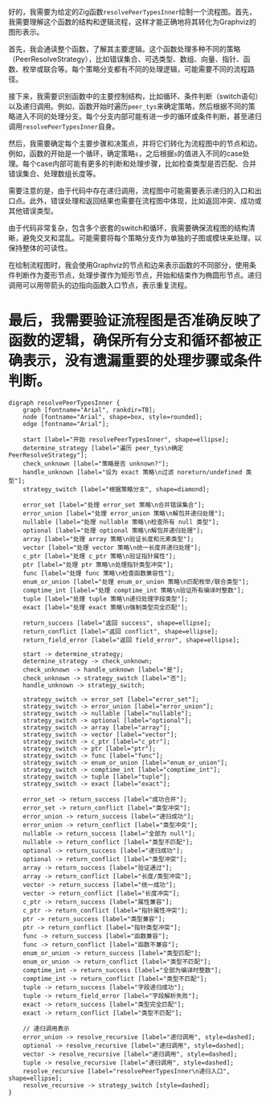 好的，我需要为给定的Zig函数`resolvePeerTypesInner`绘制一个流程图。首先，我需要理解这个函数的结构和逻辑流程，这样才能正确地将其转化为Graphviz的图形表示。

首先，我会通读整个函数，了解其主要逻辑。这个函数处理多种不同的策略（PeerResolveStrategy），比如错误集合、可选类型、数组、向量、指针、函数、枚举或联合等。每个策略分支都有不同的处理逻辑，可能需要不同的流程路径。

接下来，我需要识别函数中的主要控制结构，比如循环、条件判断（switch语句）以及递归调用。例如，函数开始时遍历`peer_tys`来确定策略，然后根据不同的策略进入不同的处理分支。每个分支内部可能有进一步的循环或条件判断，甚至递归调用`resolvePeerTypesInner`自身。

然后，我需要确定每个主要步骤和决策点，并将它们转化为流程图中的节点和边。例如，函数的开始是一个循环，确定策略`s`，之后根据`s`的值进入不同的case处理。每个case内部可能有更多的判断和处理步骤，比如检查类型是否匹配、合并错误集合、处理数组长度等。

需要注意的是，由于代码中存在递归调用，流程图中可能需要表示递归的入口和出口点。此外，错误处理和返回结果也需要在流程图中体现，比如返回冲突、成功或其他错误类型。

由于代码非常复杂，包含多个嵌套的switch和循环，我需要确保流程图的结构清晰，避免交叉和混乱。可能需要将每个策略分支作为单独的子图或模块来处理，以保持整体的可读性。

在绘制流程图时，我会使用Graphviz的节点和边来表示函数的不同部分，使用条件判断作为菱形节点，处理步骤作为矩形节点，开始和结束作为椭圆形节点。递归调用可以用带箭头的边指向函数入口节点，表示重复流程。

最后，我需要验证流程图是否准确反映了函数的逻辑，确保所有分支和循环都被正确表示，没有遗漏重要的处理步骤或条件判断。
================================================
```graphviz
digraph resolvePeerTypesInner {
    graph [fontname="Arial", rankdir=TB];
    node [fontname="Arial", shape=box, style=rounded];
    edge [fontname="Arial"];

    start [label="开始 resolvePeerTypesInner", shape=ellipse];
    determine_strategy [label="遍历 peer_tys\n确定 PeerResolveStrategy"];
    check_unknown [label="策略是否 unknown?"];
    handle_unknown [label="设为 exact 策略\n过滤 noreturn/undefined 类型"];
    strategy_switch [label="根据策略分支", shape=diamond];

    error_set [label="处理 error_set 策略\n合并错误集合"];
    error_union [label="处理 error_union 策略\n解包并递归处理"];
    nullable [label="处理 nullable 策略\n检查所有 null 类型"];
    optional [label="处理 optional 策略\n解包并递归处理"];
    array [label="处理 array 策略\n验证长度和元素类型"];
    vector [label="处理 vector 策略\n统一长度并递归处理"];
    c_ptr [label="处理 c_ptr 策略\n验证指针属性"];
    ptr [label="处理 ptr 策略\n处理指针类型冲突"];
    func [label="处理 func 策略\n检查函数兼容性"];
    enum_or_union [label="处理 enum_or_union 策略\n匹配枚举/联合类型"];
    comptime_int [label="处理 comptime_int 策略\n验证所有编译时整数"];
    tuple [label="处理 tuple 策略\n递归处理字段类型"];
    exact [label="处理 exact 策略\n强制类型完全匹配"];

    return_success [label="返回 success", shape=ellipse];
    return_conflict [label="返回 conflict", shape=ellipse];
    return_field_error [label="返回 field_error", shape=ellipse];

    start -> determine_strategy;
    determine_strategy -> check_unknown;
    check_unknown -> handle_unknown [label="是"];
    check_unknown -> strategy_switch [label="否"];
    handle_unknown -> strategy_switch;

    strategy_switch -> error_set [label="error_set"];
    strategy_switch -> error_union [label="error_union"];
    strategy_switch -> nullable [label="nullable"];
    strategy_switch -> optional [label="optional"];
    strategy_switch -> array [label="array"];
    strategy_switch -> vector [label="vector"];
    strategy_switch -> c_ptr [label="c_ptr"];
    strategy_switch -> ptr [label="ptr"];
    strategy_switch -> func [label="func"];
    strategy_switch -> enum_or_union [label="enum_or_union"];
    strategy_switch -> comptime_int [label="comptime_int"];
    strategy_switch -> tuple [label="tuple"];
    strategy_switch -> exact [label="exact"];

    error_set -> return_success [label="成功合并"];
    error_set -> return_conflict [label="类型冲突"];
    error_union -> return_success [label="递归成功"];
    error_union -> return_conflict [label="类型冲突"];
    nullable -> return_success [label="全部为 null"];
    nullable -> return_conflict [label="类型不匹配"];
    optional -> return_success [label="递归成功"];
    optional -> return_conflict [label="类型冲突"];
    array -> return_success [label="验证通过"];
    array -> return_conflict [label="长度/类型冲突"];
    vector -> return_success [label="统一成功"];
    vector -> return_conflict [label="长度冲突"];
    c_ptr -> return_success [label="属性兼容"];
    c_ptr -> return_conflict [label="指针属性冲突"];
    ptr -> return_success [label="类型兼容"];
    ptr -> return_conflict [label="指针类型冲突"];
    func -> return_success [label="函数兼容"];
    func -> return_conflict [label="函数不兼容"];
    enum_or_union -> return_success [label="类型匹配"];
    enum_or_union -> return_conflict [label="类型不匹配"];
    comptime_int -> return_success [label="全部为编译时整数"];
    comptime_int -> return_conflict [label="类型不匹配"];
    tuple -> return_success [label="字段递归成功"];
    tuple -> return_field_error [label="字段解析失败"];
    exact -> return_success [label="类型完全匹配"];
    exact -> return_conflict [label="类型不匹配"];

    // 递归调用表示
    error_union -> resolve_recursive [label="递归调用", style=dashed];
    optional -> resolve_recursive [label="递归调用", style=dashed];
    vector -> resolve_recursive [label="递归调用", style=dashed];
    tuple -> resolve_recursive [label="递归调用", style=dashed];
    resolve_recursive [label="resolvePeerTypesInner\n递归入口", shape=ellipse];
    resolve_recursive -> strategy_switch [style=dashed];
}
```